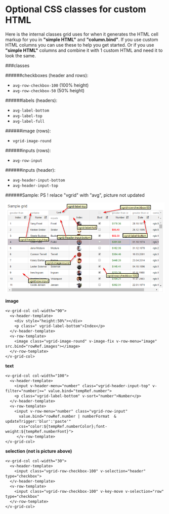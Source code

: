 # Optional CSS classes for custom HTML
Here is the internal classes grid uses for when it generates the HTML cell markup for you in **"simple HTML"** and **"column.bind"**.
If you use custom HTML columns you can use these to help you get started. Or if you use **"simple HTML"** columns and combine it with 1 custom HTML and need it to look the same.

###classes

######checkboxes (header and rows):
* ```avg-row-checkbox-100``` (100% height)
* ```avg-row-checkbox-50```  (50% height)

######labels (headers):
* ```avg-label-bottom```
* ```avg-label-top```
* ```avg-label-full```

######image (rows):
* ```vgrid-image-round```


######inputs (rows):
* ```avg-row-input```


######inputs (header):
* ```avg-header-input-bottom```
* ```avg-header-input-top```




######Sample:  PS ! relace "vgrid" with "avg", picture not updated

![classes image](cssclasses.png)






**image**
```
<v-grid-col col-width="90">
  <v-header-template>
    <div style="height:50%"></div>
    <p class=" vgrid-label-bottom">Index</p>
  </v-header-template>
  <v-row-template>
    <image class="vgrid-image-round" v-image-fix v-row-menu="image" src.bind="rowRef.images"></image>
  </v-row-template>
</v-grid-col>
```

**text**
```
<v-grid-col col-width="100">
  <v-header-template>
    <input v-header-menu="number" class="vgrid-header-input-top" v-filter="number|>=" value.bind="tempRef.number">
    <p class="vgrid-label-bottom" v-sort="number">Number</p>
  </v-header-template>
  <v-row-template>
    <input v-row-menu="number" class="vgrid-row-input" 
      value.bind="rowRef.number | numberFormat  & updateTrigger:'blur':'paste'"
      css="color:${tempRef.numberColor};font-weight:${tempRef.numberFont}">
     </v-row-template>
</v-grid-col>
```

**selection (not is picture above)**
```
<v-grid-col col-width="30">
  <v-header-template>
    <input class="vgrid-row-checkbox-100" v-selection="header" type="checkbox">
  </v-header-template>
  <v-row-template>
    <input class="vgrid-row-checkbox-100" v-key-move v-selection="row" type="checkbox"
  </v-row-template>
</v-grid-col>

````